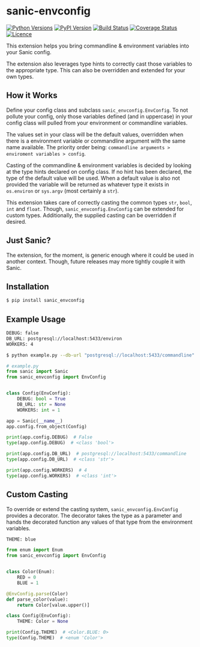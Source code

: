 # sanic-envconfig
[![Python Versions](https://img.shields.io/pypi/pyversions/sanic-envconfig.svg)](https://pypi.python.org/pypi/sanic-envconfig)
[![PyPI Version](https://img.shields.io/pypi/v/sanic-envconfig.svg)](https://pypi.python.org/pypi/sanic-envconfig)
[![Build Status](https://travis-ci.org/jamesstidard/sanic-envconfig.svg?branch=master)](https://travis-ci.org/jamesstidard/sanic-envconfig)
[![Coverage Status](https://coveralls.io/repos/github/jamesstidard/sanic-envconfig/badge.svg)](https://coveralls.io/github/jamesstidard/sanic-envconfig)
[![Licence](http://img.shields.io/:license-mit-blue.svg)](https://github.com/jamesstidard/sanic-envconfig/blob/master/LICENCE.txt)

This extension helps you bring commandline & environment variables into your Sanic config.

The extension also leverages type hints to correctly cast those variables to the appropriate type. This can also be overridden and extended for your own types.

## How it Works
Define your config class and subclass `sanic_envconfig.EnvConfig`. To not pollute your config, only those variables defined (and in uppercase) in your config class will pulled from your environment or commandline variables.

The values set in your class will be the default values, overridden when there is a environment variable or commandline argument with the same name available. The priority order being: `commandline arguments > enviroment variables > config`. 

Casting of the commandline & environment variables is decided by looking at the type hints declared on config class. If no hint has been declared, the type of the default value will be used. When a default value is also not provided the variable will be returned as whatever type it exists in `os.environ` or `sys.argv` (most certainly a `str`).

This extension takes care of correctly casting the common types `str`, `bool`, `int` and `float`. Though, `sanic_envconfig.EnvConfig` can be extended for custom types. Additionally, the supplied casting can be overridden if desired.

## Just Sanic?
The extension, for the moment, is generic enough where it could be used in another context. Though, future releases may more tightly couple it with Sanic.

## Installation
```bash
$ pip install sanic_envconfig
```

## Example Usage
```bash
DEBUG: false
DB_URL: postgresql://localhost:5433/environ
WORKERS: 4

$ python example.py --db-url "postgresql://localhost:5433/commandline"
```
```python
# example.py
from sanic import Sanic
from sanic_envconfig import EnvConfig


class Config(EnvConfig):
    DEBUG: bool = True
    DB_URL: str = None
    WORKERS: int = 1

app = Sanic(__name__)
app.config.from_object(Config)

print(app.config.DEBUG)  # False
type(app.config.DEBUG)  # <class 'bool'>

print(app.config.DB_URL)  # postgresql://localhost:5433/commandline
type(app.config.DB_URL)  # <class 'str'>

print(app.config.WORKERS)  # 4
type(app.config.WORKERS)  # <class 'int'>
```

## Custom Casting
To override or extend the casting system, `sanic_envconfig.EnvConfig` provides a decorator. The decorator takes the type as a parameter and hands the decorated function any values of that type from the environment variables.
```bash
THEME: blue
```
```python
from enum import Enum
from sanic_envconfig import EnvConfig


class Color(Enum):
    RED = 0
    BLUE = 1

@EnvConfig.parse(Color)
def parse_color(value):
    return Color[value.upper()]

class Config(EnvConfig):
    THEME: Color = None

print(Config.THEME)  # <Color.BLUE: 0>
type(Config.THEME)  # <enum 'Color'>
```
